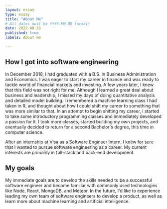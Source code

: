 ```yaml
---
layout: essay
type: essay
title: "About Me"
# All dates must be YYYY-MM-DD format!
date: 2022-08-31
published: true
labels: About me

---
```


## How I got into software engineering
In December 2018, I had graduated with a B.S. in Business Administration and Economics.  I was eager to start my career in finance and was ready to tackle world of financial markets and investing.  A few years later, I knew that this field was not right for me.  Although I learned a great deal about business and leadership, I missed my days of doing quantitative analysis and detailed model building.  I remembered a machine learning class I had taken in R, and thought about how I could shift my career to something that was more similar to that.  In an attempt to begin shifting my career, I started to take some introductory programming classes and immediately developed a passion for it.  I took more classes, started building my own projects, and eventually decided to return for a second Bachelor's degree, this time in computer science.

After an internship at Visa as a Software Engineer Intern, I knew for sure that I wanted to pursue software engineering as a career.  My current interests are primarily in full-stack and back-end development.

## My goals
My immediate goals are to develop the skills needed to be a successful software engineer and become familiar with commonly used technologies like Node, React, MongoDB, and Meteor.  In the future, I'd like to experience leading my own team of software engineers to develop a product, as well as learn more about machine learning and artificial intelligence.
